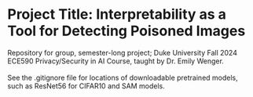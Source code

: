 # Project Title: Interpretability as a Tool for Detecting Poisoned Images
Repository for group, semester-long project; Duke University Fall 2024 ECE590 Privacy/Security in AI Course, taught by Dr. Emily Wenger.
<br>
<br>
See the .gitignore file for locations of downloadable pretrained models, such as ResNet56 for CIFAR10 and SAM models.
